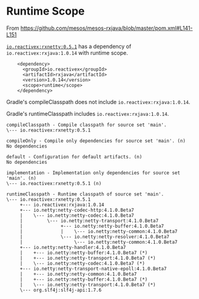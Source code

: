 # Runtime Scope

From https://github.com/mesos/mesos-rxjava/blob/master/pom.xml#L141-L151

[`io.reactivex:rxnetty:0.5.1`](https://search.maven.org/artifact/io.reactivex/rxnetty/0.5.1/jar) has
a dependency of `io.reactivex:rxjava:1.0.14` with runtime scope.

```
    <dependency>
      <groupId>io.reactivex</groupId>
      <artifactId>rxjava</artifactId>
      <version>1.0.14</version>
      <scope>runtime</scope>
    </dependency>
```

Gradle's compileClasspath does not include `io.reactivex:rxjava:1.0.14`.

Gradle's runtimeClasspath includes `io.reactivex:rxjava:1.0.14`.

```
compileClasspath - Compile classpath for source set 'main'.
\--- io.reactivex:rxnetty:0.5.1

compileOnly - Compile only dependencies for source set 'main'. (n)
No dependencies

default - Configuration for default artifacts. (n)
No dependencies

implementation - Implementation only dependencies for source set 'main'. (n)
\--- io.reactivex:rxnetty:0.5.1 (n)

runtimeClasspath - Runtime classpath of source set 'main'.
\--- io.reactivex:rxnetty:0.5.1
     +--- io.reactivex:rxjava:1.0.14
     +--- io.netty:netty-codec-http:4.1.0.Beta7
     |    \--- io.netty:netty-codec:4.1.0.Beta7
     |         \--- io.netty:netty-transport:4.1.0.Beta7
     |              +--- io.netty:netty-buffer:4.1.0.Beta7
     |              |    \--- io.netty:netty-common:4.1.0.Beta7
     |              \--- io.netty:netty-resolver:4.1.0.Beta7
     |                   \--- io.netty:netty-common:4.1.0.Beta7
     +--- io.netty:netty-handler:4.1.0.Beta7
     |    +--- io.netty:netty-buffer:4.1.0.Beta7 (*)
     |    +--- io.netty:netty-transport:4.1.0.Beta7 (*)
     |    \--- io.netty:netty-codec:4.1.0.Beta7 (*)
     +--- io.netty:netty-transport-native-epoll:4.1.0.Beta7
     |    +--- io.netty:netty-common:4.1.0.Beta7
     |    +--- io.netty:netty-buffer:4.1.0.Beta7 (*)
     |    \--- io.netty:netty-transport:4.1.0.Beta7 (*)
     \--- org.slf4j:slf4j-api:1.7.6
```

